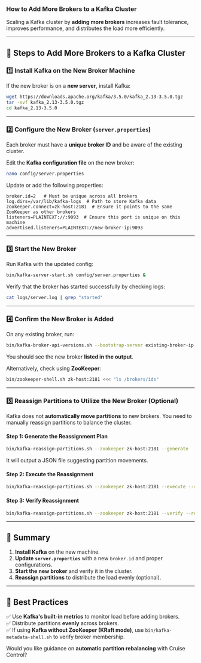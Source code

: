 ### **How to Add More Brokers to a Kafka Cluster**  

Scaling a Kafka cluster by **adding more brokers** increases fault tolerance, improves performance, and distributes the load more efficiently.  

---

## **🔹 Steps to Add More Brokers to a Kafka Cluster**  

### **1️⃣ Install Kafka on the New Broker Machine**
If the new broker is on a **new server**, install Kafka:  
```bash
wget https://downloads.apache.org/kafka/3.5.0/kafka_2.13-3.5.0.tgz
tar -xvf kafka_2.13-3.5.0.tgz
cd kafka_2.13-3.5.0
```

---

### **2️⃣ Configure the New Broker (`server.properties`)**  
Each broker must have a **unique broker ID** and be aware of the existing cluster.  

Edit the **Kafka configuration file** on the new broker:  
```bash
nano config/server.properties
```
Update or add the following properties:  

```properties
broker.id=2   # Must be unique across all brokers
log.dirs=/var/lib/kafka-logs  # Path to store Kafka data
zookeeper.connect=zk-host:2181  # Ensure it points to the same ZooKeeper as other brokers
listeners=PLAINTEXT://:9093  # Ensure this port is unique on this machine
advertised.listeners=PLAINTEXT://new-broker-ip:9093
```
---
  
### **3️⃣ Start the New Broker**  
Run Kafka with the updated config:  
```bash
bin/kafka-server-start.sh config/server.properties &
```
Verify that the broker has started successfully by checking logs:  
```bash
cat logs/server.log | grep "started"
```
---

### **4️⃣ Confirm the New Broker is Added**  
On any existing broker, run:  
```bash
bin/kafka-broker-api-versions.sh --bootstrap-server existing-broker-ip:9092
```
You should see the new broker **listed in the output**.  

Alternatively, check using **ZooKeeper**:  
```bash
bin/zookeeper-shell.sh zk-host:2181 <<< "ls /brokers/ids"
```
---

### **5️⃣ Reassign Partitions to Utilize the New Broker (Optional)**
Kafka does not **automatically move partitions** to new brokers. You need to manually reassign partitions to balance the cluster.  

#### **Step 1: Generate the Reassignment Plan**
```bash
bin/kafka-reassign-partitions.sh --zookeeper zk-host:2181 --generate
```
It will output a JSON file suggesting partition movements.

#### **Step 2: Execute the Reassignment**
```bash
bin/kafka-reassign-partitions.sh --zookeeper zk-host:2181 --execute --reassignment-json-file reassignment.json
```

#### **Step 3: Verify Reassignment**
```bash
bin/kafka-reassign-partitions.sh --zookeeper zk-host:2181 --verify --reassignment-json-file reassignment.json
```
---

## **🔹 Summary**
1. **Install Kafka** on the new machine.  
2. **Update `server.properties`** with a new `broker.id` and proper configurations.  
3. **Start the new broker** and verify it in the cluster.  
4. **Reassign partitions** to distribute the load evenly (optional).  

---

## **🔹 Best Practices**
✅ Use **Kafka's built-in metrics** to monitor load before adding brokers.  
✅ Distribute partitions **evenly** across brokers.  
✅ If using **Kafka without ZooKeeper (KRaft mode)**, use `bin/kafka-metadata-shell.sh` to verify broker membership.  

Would you like guidance on **automatic partition rebalancing** with Cruise Control?